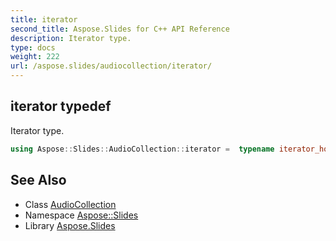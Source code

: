 ```yaml
---
title: iterator
second_title: Aspose.Slides for C++ API Reference
description: Iterator type.
type: docs
weight: 222
url: /aspose.slides/audiocollection/iterator/
---
```

## iterator typedef


Iterator type.

```cpp
using Aspose::Slides::AudioCollection::iterator =  typename iterator_holder_type::iterator
```

## See Also

* Class [AudioCollection](../)
* Namespace [Aspose::Slides](../../)
* Library [Aspose.Slides](../../../)